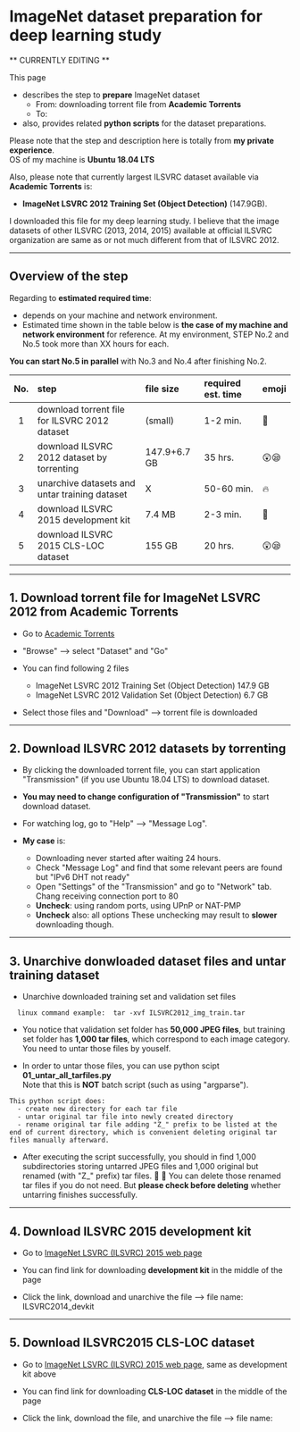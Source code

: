 # ImageNet dataset preparation for deep learning study

** CURRENTLY EDITING **

This page
* describes the step to **prepare** ImageNet dataset
  - From:   downloading torrent file from  **Academic Torrents**
  - To:   
* also, provides related **python scripts** for the dataset preparations.

Please note that the step and description here is totally from **my private experience**.  
OS of my machine is **Ubuntu 18.04 LTS**

Also, please note that currently largest ILSVRC dataset available via **Academic Torrents** is:  
  - **ImageNet LSVRC 2012 Training Set (Object Detection)** (147.9GB).  

I downloaded this file for my deep learning study.
I believe that the image datasets of other ILSVRC (2013, 2014, 2015) available at official ILSVRC organization are same as or not much different from that of ILSVRC 2012.

---
## Overview of the step
Regarding to **estimated required time**:
  - depends on your machine and network environment.
  - Estimated time shown in the table below is **the case of my machine and network environment** for reference. At my environment, STEP No.2 and No.5 took more than XX hours for each.  

**You can start No.5 in parallel** with No.3 and No.4 after finishing No.2.

No. | step | file size | required est. time | emoji
:---:|:---|:---|:---|:---
1|download torrent file for ILSVRC 2012 dataset|(small)|1-2 min.|:rocket:
2|download ILSVRC 2012 dataset by torrenting|147.9+6.7 GB|35 hrs.|:astonished::sleepy:
3|unarchive datasets and untar training dataset|X|50-60 min.|:fire:
4|download ILSVRC 2015 development kit|7.4 MB|2-3 min.|:rocket:
5|download ILSVRC 2015 CLS-LOC dataset|155 GB|20 hrs.|:astonished::sleepy:

---
## 1. Download torrent file for ImageNet LSVRC 2012 from Academic Torrents
* Go to [Academic Torrents](http://www.academictorrents.com)

* "Browse" --> select "Dataset" and "Go"

* You can find following 2 files
  - ImageNet LSVRC 2012 Training Set (Object Detection)  147.9 GB
  - ImageNet LSVRC 2012 Validation Set (Object Detection)  6.7 GB

* Select those files and "Download"  --> torrent file is downloaded


---
## 2. Download ILSVRC 2012 datasets by torrenting
* By clicking the downloaded torrent file, you can start application "Transmission" (if you use Ubuntu 18.04 LTS) to download dataset.

* **You may need to change configuration of "Transmission"** to start download dataset.

* For watching log, go to "Help" --> "Message Log".

* **My case** is:
  - Downloading never started after waiting 24 hours.
  - Check "Message Log" and find that some relevant peers are found but "IPv6 DHT not ready"
  - Open "Settings" of the "Transmission" and go to "Network" tab.  Chang receiving connection port to 80
  - **Uncheck**: using random ports, using UPnP or NAT-PMP
  - **Uncheck** also:  all options
    These unchecking may result to **slower** downloading though.

---
## 3. Unarchive donwloaded dataset files and untar training dataset
* Unarchive downloaded training set and validation set files
```
  linux command example:  tar -xvf ILSVRC2012_img_train.tar
```
* You notice that validation set folder has **50,000 JPEG files**, but training set folder has **1,000 tar files**, which correspond to each image category.  You need to untar those files by youself.

* In order to untar those files, you can use python scipt **01_untar_all_tarfiles.py**  
Note that this is **NOT** batch script (such as using "argparse").
```
This python script does:
  - create new directory for each tar file
  - untar original tar file into newly created directory
  - rename original tar file adding "Z_" prefix to be listed at the end of current directory, which is convenient deleting original tar files manually afterward.
 ```
* After executing the script successfully, you should in find 1,000 subdirectories storing untarred JPEG files and 1,000 original but renamed (with "Z_" prefix) tar files. :clap: :clap:
  You can delete those renamed tar files if you do not need.  But **please check before deleting** whether untarring finishes successfully.

---
## 4. Download ILSVRC 2015 development kit
* Go to [ImageNet LSVRC (ILSVRC) 2015 web page](http://image-net.org/challenges/LSVRC/2015/download-images-3j16.php)

* You can find link for downloading **development kit** in the middle of the page

* Click the link, download and unarchive the file  --> file name:  ILSVRC2014_devkit 


---
## 5. Download ILSVRC2015 CLS-LOC dataset
* Go to [ImageNet LSVRC (ILSVRC) 2015 web page](http://image-net.org/challenges/LSVRC/2015/download-images-3j16.php), same as development kit above

* You can find link for downloading **CLS-LOC dataset** in the middle of the page

* Click the link, download the file, and unarchive the file  --> file name: 
